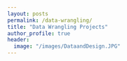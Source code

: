 ```yaml
---
layout: posts
permalink: /data-wrangling/
title: "Data Wrangling Projects"
author_profile: true
header:
  image: "/images/DataandDesign.JPG"
---
```



